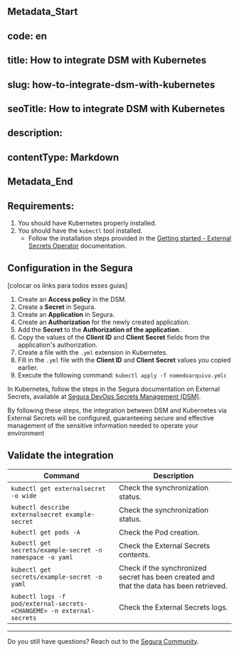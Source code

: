 ## Metadata_Start 
## code: en
## title: How to integrate DSM with Kubernetes 
## slug: how-to-integrate-dsm-with-kubernetes 
## seoTitle: How to integrate DSM with Kubernetes 
## description:  
## contentType: Markdown 
## Metadata_End
## Requirements:

1. You should have Kubernetes properly installed.
2. You should have the `kubectl` tool installed.
    - Follow the installation steps provided in the [Getting started - External Secrets Operator](https://external-secrets.io/latest/introduction/getting-started/) documentation.

## Configuration in the Segura

[colocar os links para todos esses guias]

1. Create an **Access policy** in the DSM.
2. Create a **Secret** in Segura.
3. Create an **Application** in Segura.
4. Create an **Authorization** for the newly created application.
5. Add the **Secret** to the **Authorization of the application**.
6. Copy the values of the **Client ID** and **Client Secret** fields from the application's authorization.
7. Create a file with the `.yml` extension in Kubernetes.
8. Fill in the `.yml` file with the **Client ID** and **Client Secret** values you copied earlier.
9. Execute the following command: `kubectl apply -f nomedoarquivo.ymlc`

In Kubernetes, follow the steps in the Segura documentation on External Secrets, available at [Segura DevOps Secrets Management (DSM)](https://external-secrets.io/latest/provider/senhasegura-dsm/).

By following these steps, the integration between DSM and Kubernetes via External Secrets will be configured, guaranteeing secure and effective management of the sensitive information needed to operate your environment

## Validate the integration

| Command | Description |
| --- | --- |
| `kubectl get externalsecret -o wide` | Check the synchronization status. |
| `kubectl describe externalsecret example-secret` | Check the synchronization status. |
| `kubectl get pods -A` | Check the Pod creation. |
| `kubectl get secrets/example-secret -n namespace -o yaml` | Check the External Secrets contents. |
| `kubectl get secrets/example-secret -o yaml` | Check if the synchronized secret has been created and that the data has been retrieved. |
| `kubectl logs -f pod/external-secrets-<CHANGEME> -n external-secrets` | Check the External Secrets logs. |

---

Do you still have questions? Reach out to the [Segura Community](https://community.senhasegura.io/).
